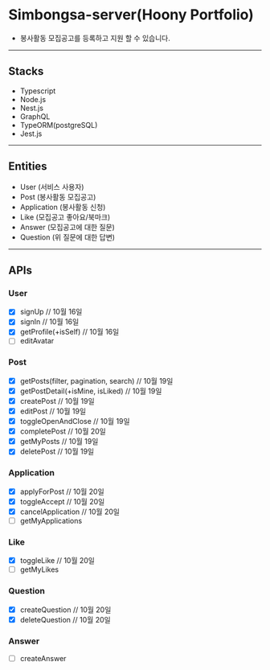 # Simbongsa-server(Hoony Portfolio)

- 봉사활동 모집공고를 등록하고 지원 할 수 있습니다.

---

## Stacks

- Typescript
- Node.js
- Nest.js
- GraphQL
- TypeORM(postgreSQL)
- Jest.js

---

## Entities

- User (서비스 사용자)
- Post (봉사활동 모집공고)
- Application (봉사활동 신청)
- Like (모집공고 좋아요/북마크)
- Answer (모집공고에 대한 질문)
- Question (위 질문에 대한 답변)

---

## APIs

### User

- [x] signUp // 10월 16일
- [x] signIn // 10월 16일
- [x] getProfile(+isSelf) // 10월 16일
- [ ] editAvatar
  
### Post

- [x] getPosts(filter, pagination, search) // 10월 19일
- [x] getPostDetail(+isMine, isLiked) // 10월 19일
- [x] createPost // 10월 19일
- [x] editPost // 10월 19일
- [x] toggleOpenAndClose // 10월 19일
- [x] completePost // 10월 20일
- [x] getMyPosts // 10월 19일
- [x] deletePost // 10월 19일

### Application

- [x] applyForPost // 10월 20일
- [x] toggleAccept // 10월 20일
- [x] cancelApplication  // 10월 20일
- [ ] getMyApplications

### Like

- [x] toggleLike // 10월 20일
- [ ] getMyLikes

### Question

- [x] createQuestion // 10월 20일
- [x] deleteQuestion // 10월 20일

### Answer

- [ ] createAnswer
